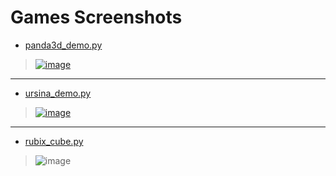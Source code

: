 
# Games Screenshots

- [panda3d_demo.py](https://github.com/imvickykumar999/3D-Games/blob/main/panda3d_demo.py)

> [![image](https://user-images.githubusercontent.com/50515418/221864328-138d2036-29f2-4253-835a-09798fd31705.png)](https://github.com/panda3d/panda3d/tree/master/samples)

--------------------

- [ursina_demo.py](https://github.com/imvickykumar999/3D-Games/blob/main/ursina_demo.py)

> [![image](https://user-images.githubusercontent.com/50515418/221864823-e8afa781-5c2c-4cd0-be10-c0a27a2bb7a4.png)](https://github.com/imvickykumar999/ursina/tree/master/samples)

---------------------

- [rubix_cube.py](https://github.com/imvickykumar999/2D.np-Rubix-Cube/blob/master/2D%20Cube/3Dcube.py)

> ![image](https://user-images.githubusercontent.com/50515418/221870549-eb6095b4-198f-45cc-a3a6-fe17894c99f2.png)
